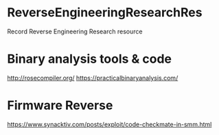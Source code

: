 # ReverseEngineeringResearchRes
Record Reverse Engineering Research resource

# Binary analysis tools & code 
http://rosecompiler.org/
https://practicalbinaryanalysis.com/

# Firmware Reverse

https://www.synacktiv.com/posts/exploit/code-checkmate-in-smm.html
